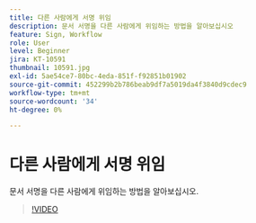 ```yaml
---
title: 다른 사람에게 서명 위임
description: 문서 서명을 다른 사람에게 위임하는 방법을 알아보십시오
feature: Sign, Workflow
role: User
level: Beginner
jira: KT-10591
thumbnail: 10591.jpg
exl-id: 5ae54ce7-80bc-4eda-851f-f92851b01902
source-git-commit: 452299b2b786beab9df7a5019da4f3840d9cdec9
workflow-type: tm+mt
source-wordcount: '34'
ht-degree: 0%

---
```


# 다른 사람에게 서명 위임

문서 서명을 다른 사람에게 위임하는 방법을 알아보십시오.

>[!VIDEO](https://video.tv.adobe.com/v/343856?quality=12&learn=on&hidetitle=true)
